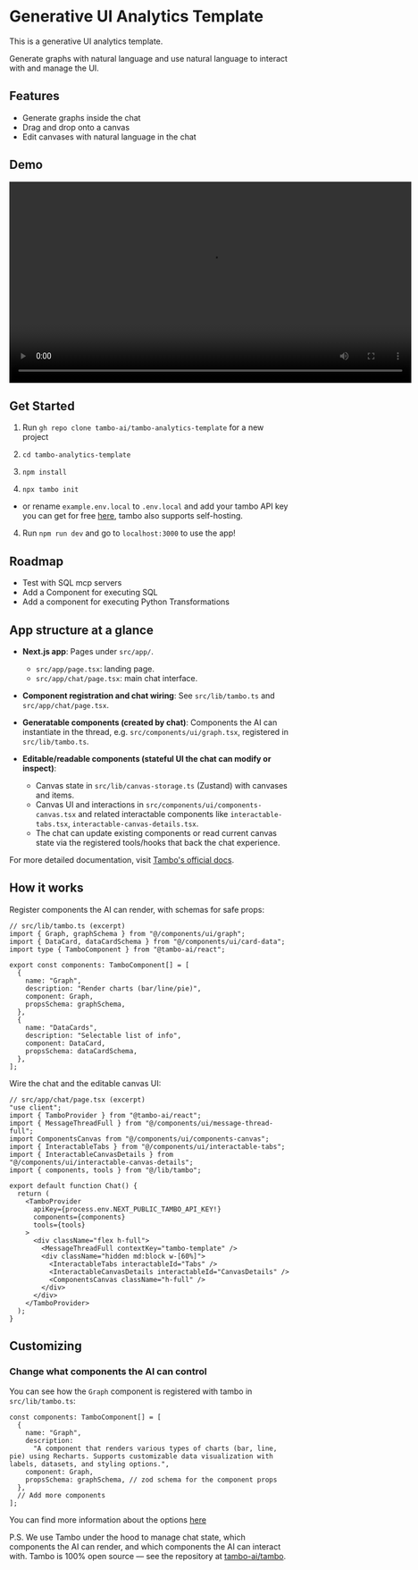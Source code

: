 # Generative UI Analytics Template

This is a generative UI analytics template.

Generate graphs with natural language and use natural language to interact with and manage the UI.

## Features

- Generate graphs inside the chat
- Drag and drop onto a canvas
- Edit canvases with natural language in the chat

## Demo

<video src="./2025-08-30-tambo-analytics.mp4" controls width="720"></video>

## Get Started

1. Run `gh repo clone tambo-ai/tambo-analytics-template` for a new project

2. `cd tambo-analytics-template`

3. `npm install`

4. `npx tambo init`

- or rename `example.env.local` to `.env.local` and add your tambo API key you can get for free [here](https://tambo.co/dashboard), tambo also supports self-hosting.

4. Run `npm run dev` and go to `localhost:3000` to use the app!

## Roadmap

- Test with SQL mcp servers
- Add a Component for executing SQL
- Add a component for executing Python Transformations

## App structure at a glance

- **Next.js app**: Pages under `src/app/`.

  - `src/app/page.tsx`: landing page.
  - `src/app/chat/page.tsx`: main chat interface.

- **Component registration and chat wiring**: See `src/lib/tambo.ts` and `src/app/chat/page.tsx`.

- **Generatable components (created by chat)**: Components the AI can instantiate in the thread, e.g. `src/components/ui/graph.tsx`, registered in `src/lib/tambo.ts`.

- **Editable/readable components (stateful UI the chat can modify or inspect)**:
  - Canvas state in `src/lib/canvas-storage.ts` (Zustand) with canvases and items.
  - Canvas UI and interactions in `src/components/ui/components-canvas.tsx` and related interactable components like `interactable-tabs.tsx`, `interactable-canvas-details.tsx`.
  - The chat can update existing components or read current canvas state via the registered tools/hooks that back the chat experience.

For more detailed documentation, visit [Tambo's official docs](https://tambo.co/docs).

## How it works

Register components the AI can render, with schemas for safe props:

```tsx
// src/lib/tambo.ts (excerpt)
import { Graph, graphSchema } from "@/components/ui/graph";
import { DataCard, dataCardSchema } from "@/components/ui/card-data";
import type { TamboComponent } from "@tambo-ai/react";

export const components: TamboComponent[] = [
  {
    name: "Graph",
    description: "Render charts (bar/line/pie)",
    component: Graph,
    propsSchema: graphSchema,
  },
  {
    name: "DataCards",
    description: "Selectable list of info",
    component: DataCard,
    propsSchema: dataCardSchema,
  },
];
```

Wire the chat and the editable canvas UI:

```tsx
// src/app/chat/page.tsx (excerpt)
"use client";
import { TamboProvider } from "@tambo-ai/react";
import { MessageThreadFull } from "@/components/ui/message-thread-full";
import ComponentsCanvas from "@/components/ui/components-canvas";
import { InteractableTabs } from "@/components/ui/interactable-tabs";
import { InteractableCanvasDetails } from "@/components/ui/interactable-canvas-details";
import { components, tools } from "@/lib/tambo";

export default function Chat() {
  return (
    <TamboProvider
      apiKey={process.env.NEXT_PUBLIC_TAMBO_API_KEY!}
      components={components}
      tools={tools}
    >
      <div className="flex h-full">
        <MessageThreadFull contextKey="tambo-template" />
        <div className="hidden md:block w-[60%]">
          <InteractableTabs interactableId="Tabs" />
          <InteractableCanvasDetails interactableId="CanvasDetails" />
          <ComponentsCanvas className="h-full" />
        </div>
      </div>
    </TamboProvider>
  );
}
```

## Customizing

### Change what components the AI can control

You can see how the `Graph` component is registered with tambo in `src/lib/tambo.ts`:

```tsx
const components: TamboComponent[] = [
  {
    name: "Graph",
    description:
      "A component that renders various types of charts (bar, line, pie) using Recharts. Supports customizable data visualization with labels, datasets, and styling options.",
    component: Graph,
    propsSchema: graphSchema, // zod schema for the component props
  },
  // Add more components
];
```

You can find more information about the options [here](https://tambo.co/docs/concepts/registering-components)

P.S. We use Tambo under the hood to manage chat state, which components the AI can render, and which components the AI can interact with. Tambo is 100% open source — see the repository at [tambo-ai/tambo](https://github.com/tambo-ai/tambo).
